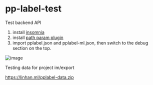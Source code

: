 # pp-label-test

Test backend API
1. install [insomnia](https://github.com/Kong/insomnia)
2. install [path param plugin](https://insomnia.rest/plugins/insomnia-plugin-path-parameters)
3. import pplabel.json and pplabel-ml.json, then switch to the debug section on the top.

![image](https://user-images.githubusercontent.com/29757093/173211697-65c873ae-5611-492a-a909-9e71fa192441.png)

Testing data for project im/export

https://linhan.ml/pplabel-data.zip
